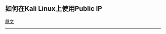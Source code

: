 ## 如何在Kali Linux上使用Public IP

















[原文](https://www.hackingarticles.in/use-public-ip-kali-linux/)

---